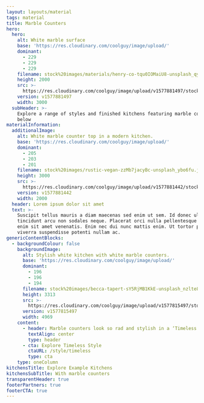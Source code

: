 ```yaml
---
layout: layouts/material
tags: material
title: Marble Counters
hero:
  hero:
    alt: White marble surface
    base: 'https://res.cloudinary.com/coolguy/image/upload/'
    dominant:
      - 229
      - 229
      - 229
    filename: stock%20images/materials/henry-co-tqu0IOMaiU8-unsplash_qy6bz6.jpg
    height: 2000
    src: >-
      https://res.cloudinary.com/coolguy/image/upload/v1577881497/stock%20images/materials/henry-co-tqu0IOMaiU8-unsplash_qy6bz6.jpg
    version: v1577881497
    width: 3000
  subHeader: >-
    Explore a range of styles and finished kitchens featuring marble counters
    below
materialInformation:
  additionalImage:
    alt: White marble counter top in a modern kitchen.
    base: 'https://res.cloudinary.com/coolguy/image/upload/'
    dominant:
      - 205
      - 203
      - 201
    filename: stock%20images/rustic-vegan-zzMb7jacyBc-unsplash_ybo6fu.jpg
    height: 3000
    src: >-
      https://res.cloudinary.com/coolguy/image/upload/v1577881442/stock%20images/rustic-vegan-zzMb7jacyBc-unsplash_ybo6fu.jpg
    version: v1577881442
    width: 2000
  header: Lorem ipsum dolor sit amet
  text: >-
    Suscipit tellus mauris a diam maecenas sed enim ut sem. Id donec ultrices
    tincidunt arcu non sodales neque. Placerat orci nulla pellentesque dignissim
    enim sit amet venenatis. Enim nec dui nunc mattis enim. Ut tortor pretium
    viverra suspendisse potenti nullam ac.
genericContentBlocks:
  - backgroundColour: false
    backgroundImage:
      alt: Stylish white kitchen with white marble counters.
      base: 'https://res.cloudinary.com/coolguy/image/upload/'
      dominant:
        - 196
        - 196
        - 194
      filename: stock%20images/becca-tapert-sY5RjMB1KkE-unsplash_nzlte8.jpg
      height: 3313
      src: >-
        https://res.cloudinary.com/coolguy/image/upload/v1577815497/stock%20images/becca-tapert-sY5RjMB1KkE-unsplash_nzlte8.jpg
      version: v1577815497
      width: 4969
    content:
      - header: Marble counters look so rad and stylish in a ‘Timeless’ style kitchen
        textAlign: center
        type: header
      - cta: Explore Timeless Style
        ctaURL: /style/timeless
        type: cta
    type: oneColumn
kitchensTitle: Explore Example Kitchens
kitchensSubTitle: With marble counters
transparentHeader: true
footerPartners: true
footerCTA: true
---
```

